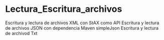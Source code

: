 # Lectura_Escritura_archivos
Escritura y lectura de archivos XML con StAX como API
Escritura y lectura de archivos JSON con dependencia Maven simpleJson
Escritura y lectura de archivod Txt
